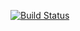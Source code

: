 [![Build Status](https://travis-ci.org/blademainer/go-exercise.svg)](https://travis-ci.org/blademainer/go-exercise)

